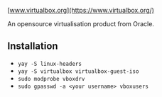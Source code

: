 [www.virtualbox.org](https://www.virtualbox.org/)

An opensource virtualisation product from Oracle.

## Installation
- `yay -S linux-headers`
- `yay -S virtualbox virtualbox-guest-iso`
- `sudo modprobe vboxdrv`
- `sudo gpasswd -a <your username> vboxusers`

